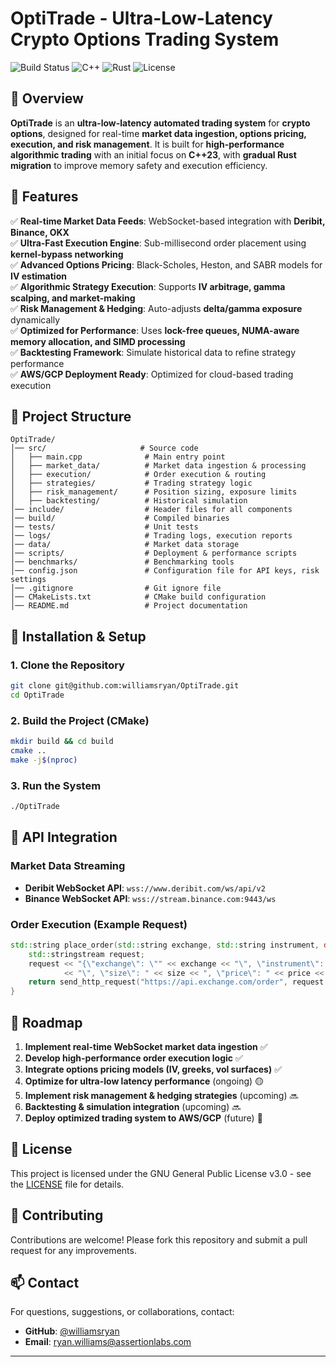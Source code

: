 # OptiTrade - Ultra-Low-Latency Crypto Options Trading System

![Build Status](https://img.shields.io/badge/build-passing-brightgreen)
![C++](https://img.shields.io/badge/language-C++23-blue)
![Rust](https://img.shields.io/badge/migration-Rust-orange)
![License](https://img.shields.io/badge/license-GPLv3-blue)

## 📌 Overview
**OptiTrade** is an **ultra-low-latency automated trading system** for **crypto options**, designed for real-time **market data ingestion, options pricing, execution, and risk management**. It is built for **high-performance algorithmic trading** with an initial focus on **C++23**, with **gradual Rust migration** to improve memory safety and execution efficiency.

## 🚀 Features
✅ **Real-time Market Data Feeds**: WebSocket-based integration with **Deribit, Binance, OKX**  
✅ **Ultra-Fast Execution Engine**: Sub-millisecond order placement using **kernel-bypass networking**  
✅ **Advanced Options Pricing**: Black-Scholes, Heston, and SABR models for **IV estimation**  
✅ **Algorithmic Strategy Execution**: Supports **IV arbitrage, gamma scalping, and market-making**  
✅ **Risk Management & Hedging**: Auto-adjusts **delta/gamma exposure** dynamically  
✅ **Optimized for Performance**: Uses **lock-free queues, NUMA-aware memory allocation, and SIMD processing**  
✅ **Backtesting Framework**: Simulate historical data to refine strategy performance  
✅ **AWS/GCP Deployment Ready**: Optimized for cloud-based trading execution  

## 📂 Project Structure
```
OptiTrade/
│── src/                     # Source code
│   ├── main.cpp              # Main entry point
│   ├── market_data/          # Market data ingestion & processing
│   ├── execution/            # Order execution & routing
│   ├── strategies/           # Trading strategy logic
│   ├── risk_management/      # Position sizing, exposure limits
│   ├── backtesting/          # Historical simulation
│── include/                  # Header files for all components
│── build/                    # Compiled binaries
│── tests/                    # Unit tests
│── logs/                     # Trading logs, execution reports
│── data/                     # Market data storage
│── scripts/                  # Deployment & performance scripts
│── benchmarks/               # Benchmarking tools
│── config.json               # Configuration file for API keys, risk settings
│── .gitignore                # Git ignore file
│── CMakeLists.txt            # CMake build configuration
│── README.md                 # Project documentation
```

## 🔧 Installation & Setup
### **1. Clone the Repository**
```bash
git clone git@github.com:williamsryan/OptiTrade.git
cd OptiTrade
```

### **2. Build the Project (CMake)**
```bash
mkdir build && cd build
cmake ..
make -j$(nproc)
```

### **3. Run the System**
```bash
./OptiTrade
```

## 📜 API Integration
### **Market Data Streaming**
- **Deribit WebSocket API**: `wss://www.deribit.com/ws/api/v2`
- **Binance WebSocket API**: `wss://stream.binance.com:9443/ws`

### **Order Execution (Example Request)**
```cpp
std::string place_order(std::string exchange, std::string instrument, double size, double price) {
    std::stringstream request;
    request << "{\"exchange\": \"" << exchange << "\", \"instrument\": \"" << instrument
            << "\", \"size\": " << size << ", \"price\": " << price << "}";
    return send_http_request("https://api.exchange.com/order", request.str());
}
```

## 🚀 Roadmap
1. **Implement real-time WebSocket market data ingestion** ✅
2. **Develop high-performance order execution logic** ✅
3. **Integrate options pricing models (IV, greeks, vol surfaces)** ✅
4. **Optimize for ultra-low latency performance** (ongoing) 🟡
5. **Implement risk management & hedging strategies** (upcoming) 🔜
6. **Backtesting & simulation integration** (upcoming) 🔜
7. **Deploy optimized trading system to AWS/GCP** (future) 🚀

## 📄 License
This project is licensed under the GNU General Public License v3.0 - see the [LICENSE](LICENSE) file for details.

## 🤝 Contributing
Contributions are welcome! Please fork this repository and submit a pull request for any improvements.

## 📫 Contact
For questions, suggestions, or collaborations, contact:
- **GitHub**: [@williamsryan](https://github.com/williamsryan)
- **Email**: ryan.williams@assertionlabs.com

---
